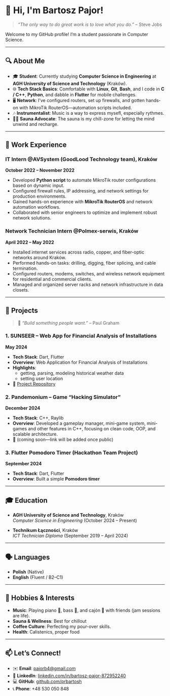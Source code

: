 # 👋 Hi, I'm Bartosz Pajor!

> *“The only way to do great work is to love what you do.”* – Steve Jobs

Welcome to my GitHub profile! I’m a student passionate in Computer Science.

---

## 🔍 About Me

- 🎓 **Student**: Currently studying **Computer Science in Engineering** at **AGH University of Science and Technology** (Kraków).  
- 🌐 **Tech Stack Basics**: Comfortable with **Linux**, **Git**, **Bash**, and I code in **C / C++**, **Python**, and dabble in **Flutter** for mobile challenges.  
- 🖥️ **Network**: I’ve configured routers, set up firewalls, and gotten hands-on with MikroTik RouterOS—automation scripts included.
- 🎶 **Instrumentalist**: Music is a way to express mysefl, especially rythmes.
- 🧖‍♂️ **Sauna Advocate**: The sauna is my chill-zone for letting the mind unwind and recharge.

---

## 💼 Work Experience

### IT Intern @AVSystem (GoodLood Technology team), Kraków  
**October 2022 – November 2022**  
- Developed **Python script** to automate MikroTik router configurations based on dynamic input.  
- Configured firewall rules, IP addressing, and network settings for production environments.  
- Gained hands-on experience with **MikroTik RouterOS** and network automation workflows.  
- Collaborated with senior engineers to optimize and implement robust network solutions.

### Network Technician Intern @Polmex-serwis, Kraków  
**April 2022 – May 2022**  
- Installed internet services across radio, copper, and fiber-optic networks around Kraków.  
- Performed hands-on tasks: drilling, digging, fiber splicing, and cable termination.  
- Configured routers, modems, switches, and wireless network equipment for residential and commercial clients.  
- Managed and organized server racks and network infrastructure in data closets.

---

## 🎯 Projects

> 🚀 *“Build something people want.”* – Paul Graham

### 1. SUNSEER – Web App for Financial Analysis of Installations  
**May 2024**  
- **Tech Stack**: Dart, Flutter 
- **Overview**: Web Application for Financial Analysis of Installations
- **Highlights**:  
  - getting, parsing, modeling historical weather data
  - setting user location
- 🔗 [Project Repository](https://github.com/Jabrocki/piecyk)  

### 2. Pandemonium – Game “Hacking Simulator”  
**December 2024**  
- **Tech Stack**: C++, Raylib
- **Overview**: Developed a gameplay manager, mini-game system, mini-games and other features in C++, focusing on clean code, OOP, and scalable architecture.
- 📁 (coming soon—link will be added once public)  

### 3. Flutter Pomodoro Timer (Hackathon Team Project)  
**September 2024**  
- **Tech Stack**: Dart, Flutter
- **Overview**: Built a simple **Pomodoro timer**
  
---

## 🎓 Education

- **AGH University of Science and Technology**, Kraków  
  *Computer Science in Engineering* (October 2024 – Present)  

- **Technikum Łączności**, Kraków  
  *ICT Technician Diploma* (September 2019 – April 2024)  

---

## 🗣️ Languages

- **Polish** (Native)  
- **English** (Fluent / B2–C1)  

---

## 🎵 Hobbies & Interests

- **Music**: Playing piano 🎹, bass 🎸, and cajón 🥁 with friends (jam sessions are life).  
- **Sauna & Wellness**: Best for chillout 
- **Coffee Culture**: Perfecting my pour-over skills.  
- **Health**: Calistenics, proper food

---

## 📫 Let’s Connect!

- ✉️ **Email**: [pajorb4@gmail.com](mailto:pajorb4@gmail.com)  
- 👔 **LinkedIn**: [linkedin.com/in/bartosz-pajor-872952240](https://www.linkedin.com/in/bartosz-pajor-872952240/)  
- 💻 **GitHub**: [github.com/prbartosh](https://github.com/prbartosh)  
- 📞 **Phone**: +48 530 050 848  



